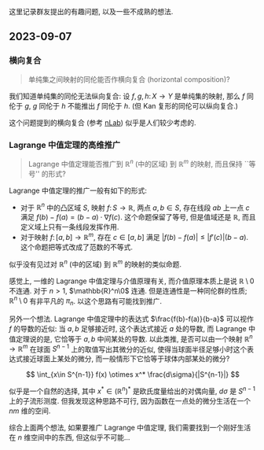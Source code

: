 这里记录群友提出的有趣问题, 以及一些不成熟的想法.

## 2023-09-07

### 横向复合

> 单纯集之间映射的同伦能否作横向复合 (horizontal composition)?

我们知道单纯集的同伦无法纵向复合: 设 $f,g,h\colon X\to Y$ 是单纯集的映射, 那么 $f$ 同伦于 $g$, $g$ 同伦于 $h$ 不能推出 $f$ 同伦于 $h$.
(但 Kan 复形的同伦可以纵向复合.)

这个问题提到的横向复合 (参考 [nLab](https://ncatlab.org/nlab/show/horizontal+composition)) 似乎是人们较少考虑的.

### Lagrange 中值定理的高维推广

> Lagrange 中值定理能否推广到 $\mathbb{R}^n$ (中的区域) 到 $\mathbb{R}^m$ 的映射, 而且保持 ``等号'' 的形式?

Lagrange 中值定理的推广一般有如下的形式:

- 对于 $\mathbb{R}^n$ 中的凸区域 $S$, 映射 $f\colon S \to \mathbb{R}$, 两点 $a,b\in S$, 存在线段 $ab$ 上一点 $c$ 满足 $f(b)-f(a)=(b-a)\cdot \nabla f(c)$. 这个命题保留了等号, 但是值域还是 $\mathbb{R}$, 而且定义域上只有一条线段发挥作用.
- 对于映射 $f\colon [a,b] \to \mathbb{R}^m$, 存在 $c\in [a,b]$ 满足 $|f(b)-f(a)| \leq |f'(c)|(b-a)$. 这个命题把等式改成了范数的不等式.

似乎没有见过对 $\mathbb{R}^n$ (中的区域) 到 $\mathbb{R}^m$ 的映射的类似命题.

感觉上, 一维的 Lagrange 中值定理与介值原理有关, 而介值原理本质上是说 $\mathbb{R}\setminus 0$ 不连通. 对于 $n>1$, $\mathbb{R}^n\0$ 连通.
但是连通性是一种同伦群的性质; $\mathbb{R}^n\setminus 0$ 有非平凡的 $\pi_n$. 以这个思路有可能找到推广.

另外一个想法. Lagrange 中值定理中的表达式 $\frac{f(b)-f(a)}{b-a}$ 可以视作 $f$ 的导数的近似: 当 $a,b$ 足够接近时, 这个表达式接近 $a$ 处的导数,
而 Lagrange 中值定理说的是, 它恰等于 $a,b$ 中间某处的导数.
以此类推, 是否可以由一个映射 $\mathbb{R}^n\to \mathbb{R}^m$ 在球面 $S^{n-1}$ 上的取值写出其微分的近似,
使得当球面半径足够小时这个表达式接近球面上某处的微分, 而一般情形下它恰等于球体内部某处的微分?

$$
\int_{x\in S^{n-1}} f(x) \otimes x^* \frac{d\sigma}{|S^{n-1}|}
$$

似乎是一个自然的选择, 其中 $x^* \in (\mathbb{R}^n)^*$ 是欧氏度量给出的对偶向量, $d\sigma$ 是 $S^{n-1}$ 上的子流形测度.
但我发现这种思路不可行, 因为函数在一点处的微分生活在一个 $nm$ 维的空间.

综合上面两个想法, 如果要推广 Lagrange 中值定理, 我们需要找到一个刚好生活在 $n$ 维空间中的东西, 但这似乎不可能...
